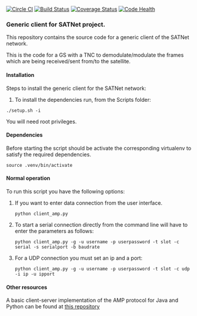 [![Circle CI](https://circleci.com/gh/satnet-project/generic-client.svg?style=shield)](https://circleci.com/gh/satnet-project/generic-client)
[![Build Status](https://travis-ci.org/satnet-project/generic-client.svg?branch=master)](https://travis-ci.org/satnet-project/generic-client)
[![Coverage Status](https://coveralls.io/repos/satnet-project/client/badge.svg?branch=master)](https://coveralls.io/r/satnet-project/client?branch=master)
[![Code Health](https://landscape.io/github/satnet-project/generic-client/master/landscape.svg?style=flat)](https://landscape.io/github/satnet-project/generic-client/master)

### Generic client for SATNet project.

This repository contains the source code for a generic client of the 
SATNet network. 

This is the code for a GS with a TNC to demodulate/modulate the frames 
which are being received/sent from/to the satellite.

#### Installation

Steps to install the generic client for the SATNet network:

1. To install the dependencies run, from the Scripts folder:

`./setup.sh -i`

You will need root privileges.

#### Dependencies

Before starting the script should be activate the corresponding virtualenv to satisfy the required dependencies.

    source .venv/bin/activate

#### Normal operation

To run this script you have the following options:

1. If you want to enter data connection from the user interface.

    `python client_amp.py`

2. To start a serial connection directly from the command line will have to enter 
the parameters as follows:

    `python client_amp.py -g -u username -p userpassword -t slot -c serial -s serialport -b baudrate`
    
3. For a UDP connection you must set an ip and a port: 

    `python client_amp.py -g -u username -p userpassword -t slot -c udp -i ip -u ipport`

#### Other resources

A basic client-server implementation of the AMP protocol for Java and 
Python can be found at [this repository](https://github.com/xcrespo/Twisted-AMP-bidirectional)
